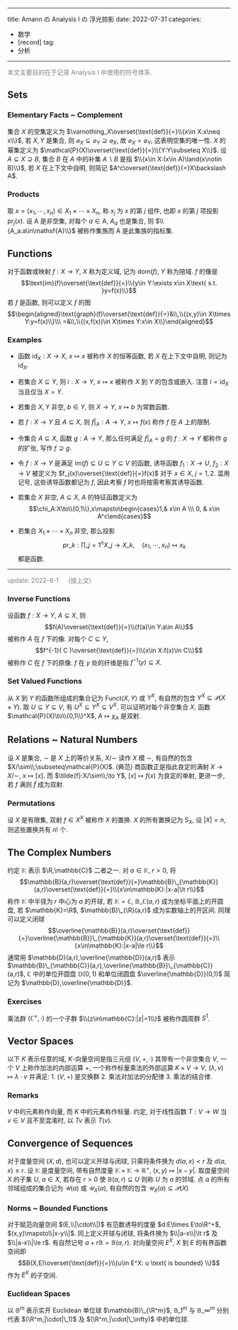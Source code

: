 
---
title: Amann の Analysis I の 浮光掠影
date: 2022-07-31
categories:
  - 数学
  - [record]
tag:
  - 分析
---

<span style="color: grey;">本文主要目的在于记录 Analysis I 中使用的符号体系. </span>

## Sets

### Elementary Facts ~ Complement
集合 $X$ 的空集定义为 $\varnothing_X\overset{\text{def}}{=}\\{x\in X:x\neq x\\}$, 若 $X,Y$ 是集合, 则 $\varnothing_X\subseteq\varnothing_Y\supseteq\varnothing_X$, 故 $\varnothing_X=\varnothing_Y$, 这表明空集的唯一性. $X$ 的幂集定义为 $\mathcal{P}(X)\overset{\text{def}}{=}\\{Y:Y\subseteq X\\}$. 设 $A\subseteq X\supseteq B$, 集合 $B$ 在 $A$ 中的补集 $A\backslash B$ 是指 $\\{x\in X:(x\in A)\land(x\notin B)\\}$, 若 $X$ 在上下文中自明, 则简记 $A^c\overset{\text{def}}{=}X\backslash A$.

### Products
取 $x=(x_1,\cdots,x_n)\in X_1\times\cdots\times X_n$, 称 $x_j$ 为 $x$ 的第 $j$ 组件, 也即 $x$ 的第 $j$ 项投影 $\text{pr}_j(x)$. 设 $\mathsf{A}$ 是非空集, 对每个 $a\in\mathsf{A}$, $A_a$ 也是集合, 则 $\\{A_a:a\in\mathsf{A}\\}$ 被称作集族而 $\mathsf{A}$ 是此集族的指标集.

## Functions
对于函数或映射 $f:X\to Y$, $X$ 称为定义域, 记为 $\text{dom}(f)$, $Y$ 称为陪域. $f$ 的像是 $$\text{im}(f)\overset{\text{def}}{=}\\{y\in Y:\exists x\in X\text{ s.t. }y=f(x)\\}$$ 若 $f$ 是函数, 则可以定义 $f$ 的图 $$\begin{aligned}\text{graph}(f)\overset{\text{def}}{=}&\\,\\{(x,y)\in X\times Y:y=f(x)\\}\\\ =&\\,\\{(x,f(x))\in X\times Y:x\in X\\}\end{aligned}$$

### Examples
- 函数 $\text{id}_X:X\to X$, $x\mapsto x$ 被称作 $X$ 的恒等函数, 若 $X$ 在上下文中自明, 则记为 $\text{id}_X$.

- 若集合 $X\subseteq Y$, 则 $i:X\to Y$, $x\mapsto x$ 被称作 $X$ 到 $Y$ 的包含或嵌入. 注意 $i=\text{id}_X$ 当且仅当 $X=Y$.

- 若集合 $X,Y$ 非空, $b\in Y$, 则 $X\to Y$, $x\mapsto b$ 为常数函数.

- 若 $f:X\to Y$ 且 $A\subseteq X$, 则 $f|_A:A\to Y$, $x\mapsto f(x)$ 称作 $f$ 在 $A$ 上的限制.

- 令集合 $A\subseteq X$, 函数 $g:A\to Y$, 那么任何满足 $f|_A=g$ 的 $f:X\to Y$ 都称作 $g$ 的扩张, 写作 $f\supseteq g$.

- 令 $f:X\to Y$ 是满足 $\text{im}(f)\subseteq U\subseteq Y\subseteq V$ 的函数, 诱导函数 $f_1:X\to U$, $f_2:X\to V$ 被定义为 $f_j(x)\overset{\text{def}}{=}f(x)$ 对于 $x\in X$, $j=1,2$. 滥用记号, 这些诱导函数都记为 $f$, 因此考察 $f$ 时也将按需考察其诱导函数.

- 若集合 $X$ 非空, $A\subseteq X$, $A$ 的特征函数定义为 $$\chi_A:X\to\\{0,1\\},x\mapsto\begin{cases}1,& x\in A \\\ 0, & x\in A^c\end{cases}$$

- 若集合 $X_1\times\cdots\times X_n$ 非空, 那么投影 $$\text{pr}\_k:\prod\_{j=1}^nX\_j\to X\_k,\quad (x_1,\cdots,x_n)\mapsto x_k$$ 都是函数.

---

<span style="color: grey;">update: 2022-8-1 &emsp; (接上文)</span>

### Inverse Functions

设函数 $f:X\to Y$, $A\subseteq X$, 则 $$f(A)\overset{\text{def}}{=}\\{f(a)\in Y:a\in A\\}$$ 被称作 $A$ 在 $f$ 下的像. 对每个 $C\subseteq Y$, $$f^{-1}( C )\overset{\text{def}}{=}\\{x\in X:f(x)\in C\\}$$ 被称作 $C$ 在 $f$ 下的原像. $f$ 在 $y$ 处的纤维是指 $f^{-1}(y)\subseteq X$.

### Set Valued Functions

从 $X$ 到 $Y$ 的函数所组成的集合记为 $\text{Funct}(X,Y)$ 或 $Y^X$, 有自然的包含 $Y^X\subseteq\mathcal{P}(X\times Y)$. 取 $U\subseteq Y\subseteq V$, 有 $U^X\subseteq Y^X\subseteq V^X$. 可以证明对每个非空集合 $X$, 函数 $\mathcal{P}(X)\to\\{0,1\\}^X$, $A\mapsto\chi_A$ 是双射.

## Relations ~ Natural Numbers

设 $X$ 是集合, $\sim$ 是 $X$ 上的等价关系, $X/\sim$ 读作 $X$ 模 $\sim$, 有自然的包含 $X/\sim\\;\subseteq\mathcal{P}(X)$. (典范) 商函数正是指此良定的满射 $X\to X/\sim$, $x\mapsto[x]$. 而 $\tilde{f}:X/\sim\\;\to Y$, $[x]\mapsto f(x)$ 为良定的单射, 更进一步, 若 $f$ 满则 $\tilde{f}$ 成为双射.

### Permutations
设 $X$ 是有限集, 双射 $f\in X^X$ 被称作 $X$ 的置换. $X$ 的所有置换记为 $\mathsf{S}_X$, 设 $|X|=n$, 则这些置换共有 $n!$ 个. 

## The Complex Numbers

约定 $\mathbb{K}$ 表示 $\R,\mathbb{C}$ 二者之一. 对 $a\in\mathbb{K}$, $r\gt0$, 将 $$\mathbb{B}(a,r)\overset{\text{def}}{=}\mathbb{B}\_{\mathbb{K}}(a,r)\overset{\text{def}}{=}\\{x\in\mathbb{K}:|x-a|\lt r\\}$$ 称作 $\mathbb{K}$ 中半径为 $r$ 中心为 $a$ 的开球, 若 $\mathbb{K}=\mathbb{C}$, $\mathbb{B}\_{\mathbb{C}}(a,r)$ 成为坐标平面上的开圆盘, 若 $\mathbb{K}=\R$, $\mathbb{B}\_{\R}(a,r)$ 成为实数轴上的开区间. 同理可以定义闭球 $$\overline{\mathbb{B}}(a,r)\overset{\text{def}}{=}\overline{\mathbb{B}}\_{\mathbb{K}}(a,r)\overset{\text{def}}{=}\\{x\in\mathbb{K}:|x-a|\le r\\}$$ 通常用 $\mathbb{D}(a,r),\overline{\mathbb{D}}(a,r)$ 表示 $\mathbb{B}\_{\mathbb{C}}(a,r),\overline{\mathbb{B}}\_{\mathbb{C}}(a,r)$, $\mathbb{C}$ 中的单位开圆盘 $\mathbb{D}(0,1)$ 和单位闭圆盘 $\overline{\mathbb{D}}(0,1)$ 简记为 $\mathbb{D},\overline{\mathbb{D}}$. 

### Exercises
乘法群 $(\mathbb{C}^\times,\cdot)$ 的一个子群 $\\{z\in\mathbb{C}:|z|=1\\}$ 被称作圆周群 $S^1$.

## Vector Spaces

以下 $K$ 表示任意的域, $K$-向量空间是指三元组 $(V,+,\cdot)$ 其带有一个非空集合 $V$, 一个 $V$ 上称作加法的内部运算 $+$, 一个称作标量乘法的外部运算 $K\times V\to V$, $(\lambda,v)\mapsto\lambda\cdot v$ 并满足: 1. $(V,+)$ 是交换群 2. 乘法对加法的分配律 3. 乘法的结合律.

### Remarks
$V$ 中的元素称作向量, 而 $K$ 中的元素称作标量. 约定, 对于线性函数 $T:V\to W$ 当 $v\in V$ 且不至混淆时, 以 $Tv$ 表示 $T(v)$.

## Convergence of Sequences

对于度量空间 $(X,d)$, 也可以定义开球与闭球, 只需将条件换为 $d(a,x)\lt r$ 及 $d(a,x)\le r$. 设 $\mathbb{K}$ 是度量空间, 带有自然度量 $\mathbb{K}\times\mathbb{K}\to\mathbb{R}^+$, $(x,y)\mapsto|x-y|$. 取度量空间 $X$ 的子集 $U$, $a\in X$, 若存在 $r\gt0$ 使 $\mathbb{B}(a,r)\subseteq U$ 则称 $U$ 为 $a$ 的邻域. 点 $a$ 的所有邻域组成的集合记为 $\mathcal{U}(a)$ 或 $\mathcal{U}_X(a)$, 有自然的包含 $\mathcal{U}_X(a)\subseteq\mathcal{P}(X)$

### Norms ~ Bounded Functions
对于赋范向量空间 $(E,\\|\cdot\\|)$ 有范数诱导的度量 $d:E\times E\to\R^+$, $(x,y)\mapsto\\|x-y\\|$. 同上定义开球与闭球, 将条件换为 $\\|a-x\\|\lt r$ 及 $\\|a-x\\|\le r$. 有自然记号 $a+r\mathbb{B}=\mathbb{B}(a,r)$. 对向量空间 $E^X$, $X$ 到 $E$ 的有界函数空间即 $$B(X,E)\overset{\text{def}}{=}\\{u\in E^X: u \text{ is bounded} \\}$$ 作为 $E^X$ 的子空间.

### Euclidean Spaces
以 $\mathbb{B}^m$ 表示实开 Euclidean 单位球 $\mathbb{B}\_{\R^m}$, $\mathbb{B}\_1^m$ 与 $\mathbb{B}\_\infty^m$ 分别代表 $(\R^m,|\cdot|\_1)$ 及 $(\R^m,|\cdot|\_\infty)$ 中的单位球.